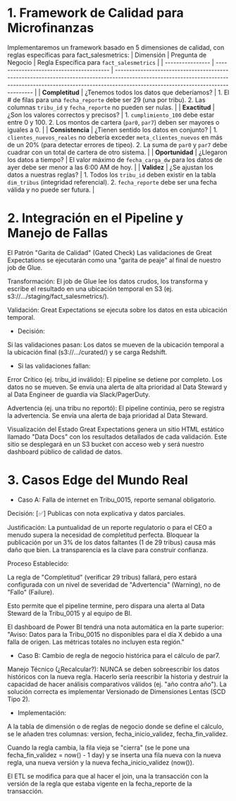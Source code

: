 # 1. Framework de Calidad para Microfinanzas
Implementaremos un framework basado en 5 dimensiones de calidad, con reglas específicas para fact_salesmetrics:
| Dimensión        | Pregunta de Negocio                      | Regla Específica para `fact_salesmetrics`                                                                                                                                                                     |
| ---------------- | ---------------------------------------- | ------------------------------------------------------------------------------------------------------------------------------------------------------------------------------------------------------------- |
| **Completitud**  | ¿Tenemos todos los datos que deberíamos? | 1\. El # de filas para una `fecha_reporte` debe ser 29 (una por tribu). 2. Las columnas `tribu_id` y `fecha_reporte` no pueden ser nulas.                                                                     |
| **Exactitud**    | ¿Son los valores correctos y precisos?   | 1\. `cumplimiento_100` debe estar entre 0 y 100. 2. Los montos de cartera (`par0`, `par7`) deben ser mayores o iguales a 0.                                                                                   |
| **Consistencia** | ¿Tienen sentido los datos en conjunto?   | 1\. `clientes_nuevos_reales` no debería exceder `meta_clientes_nuevos` en más de un 20% (para detectar errores de tipeo). 2. La suma de `par0` y `par7` debe cuadrar con un total de cartera de otro sistema. |
| **Oportunidad**  | ¿Llegaron los datos a tiempo?            | El valor máximo de `fecha_carga_dw` para los datos de ayer debe ser menor a las 6:00 AM de hoy.                                                                                                               |
| **Validez**      | ¿Se ajustan los datos a nuestras reglas? | 1\. Todos los `tribu_id` deben existir en la tabla `dim_tribus` (integridad referencial). 2. `fecha_reporte` debe ser una fecha válida y no puede ser futura.                                                 |

# 2. Integración en el Pipeline y Manejo de Fallas

El Patrón "Garita de Calidad" (Gated Check)
Las validaciones de Great Expectations se ejecutarán como una "garita de peaje" al final de nuestro job de Glue.

Transformación: El job de Glue lee los datos crudos, los transforma y escribe el resultado en una ubicación temporal en S3 (ej. s3://.../staging/fact_salesmetrics/).

Validación: Great Expectations se ejecuta sobre los datos en esta ubicación temporal.

* Decisión:

Si las validaciones pasan: Los datos se mueven de la ubicación temporal a la ubicación final (s3://.../curated/) y se carga Redshift.

* Si las validaciones fallan:

Error Crítico (ej. tribu_id inválido): El pipeline se detiene por completo. Los datos no se mueven. Se envía una alerta de alta prioridad al Data Steward y al Data Engineer de guardia vía Slack/PagerDuty.

Advertencia (ej. una tribu no reportó): El pipeline continúa, pero se registra la advertencia. Se envía una alerta de baja prioridad al Data Steward.

Visualización del Estado
Great Expectations genera un sitio HTML estático llamado "Data Docs" con los resultados detallados de cada validación. Este sitio se desplegará en un S3 bucket con acceso web y será nuestro dashboard público de calidad de datos.

# 3. Casos Edge del Mundo Real

* Caso A: Falla de internet en Tribu_0015, reporte semanal obligatorio.

Decisión: [✅] Publicas con nota explicativa y datos parciales.

Justificación: La puntualidad de un reporte regulatorio o para el CEO a menudo supera la necesidad de completitud perfecta. Bloquear la publicación por un 3% de los datos faltantes (1 de 29 tribus) causa más daño que bien. La transparencia es la clave para construir confianza.

Proceso Establecido:

La regla de "Completitud" (verificar 29 tribus) fallará, pero estará configurada con un nivel de severidad de "Advertencia" (Warning), no de "Fallo" (Failure).

Esto permite que el pipeline termine, pero dispara una alerta al Data Steward de la Tribu_0015 y al equipo de BI.

El dashboard de Power BI tendrá una nota automática en la parte superior: "Aviso: Datos para la Tribu_0015 no disponibles para el día X debido a una falla de origen. Las métricas totales no incluyen esta región."

* Caso B: Cambio de regla de negocio histórica para el cálculo de par7.

Manejo Técnico (¿Recalcular?): NUNCA se deben sobreescribir los datos históricos con la nueva regla. Hacerlo sería reescribir la historia y destruir la capacidad de hacer análisis comparativos válidos (ej. "año contra año"). La solución correcta es implementar Versionado de Dimensiones Lentas (SCD Tipo 2).

* Implementación:

A la tabla de dimensión o de reglas de negocio donde se define el cálculo, se le añaden tres columnas: version, fecha_inicio_validez, fecha_fin_validez.

Cuando la regla cambia, la fila vieja se "cierra" (se le pone una fecha_fin_validez = now() - 1 day) y se inserta una fila nueva con la nueva regla, una nueva versión y la nueva fecha_inicio_validez (now()).

El ETL se modifica para que al hacer el join, una la transacción con la versión de la regla que estaba vigente en la fecha_reporte de la transacción.
